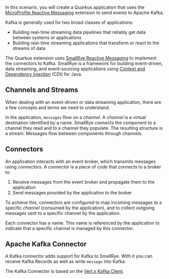 In this scenario, you will create a Quarkus application that uses the [MicroProfile Reactive Messaging](https://download.eclipse.org/microprofile/microprofile-reactive-messaging-1.0/microprofile-reactive-messaging-spec.pdf) extension to send events to Apache Kafka.

Kafka is generally used for two broad classes of applications:

- Building real-time streaming data pipelines that reliably get data between systems or applications
- Building real-time streaming applications that transform or react to the streams of data

The Quarkus extension uses [SmallRye Reactive Messaging](https://smallrye.io/smallrye-reactive-messaging/smallrye-reactive-messaging/2/index.html) to implement the connectors to Kafka. SmallRye is a framework for building event-driven, data streaming, and event-sourcing applications using [Context and Dependency Injection](http://www.cdi-spec.org/) (CDI) for Java.

## Channels and Streams

When dealing with an event-driven or data streaming application, there are a few concepts and terms we need to understand.

In the application, `messages` flow on a _channel_. A _channel_ is a virtual destination identified by a name. SmallRye connects the component to a channel they read and to a channel they populate. The resulting structure is a stream: Messages flow between components through channels.

## Connectors

An application interacts with an event broker, which transmits messages using _connectors_. A _connector_ is a piece of code that connects to a broker to:

1. Receive messages from the event broker and propagate them to the application
2. Send messages provided by the application to the broker

To achieve this, connectors are configured to map incoming messages to a specific *channel* (consumed by the application), and to collect outgoing messages sent to a specific channel by the application.

Each connector has a name. This name is referenced by the application to indicate that a specific channel is managed by this connector.

## Apache Kafka Connector

A Kafka connector adds support for Kafka to SmallRye. With it you can receive Kafka Records as well as write `message` into Kafka.

The Kafka Connector is based on the [Vert.x Kafka Client](https://vertx.io/docs/vertx-kafka-client/java/).
